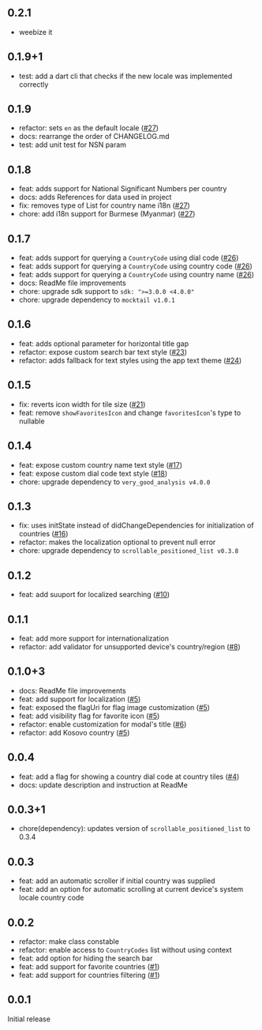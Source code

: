 ## 0.2.1

- weebize it

## 0.1.9+1
- test: add a dart cli that checks if the new locale was implemented correctly

## 0.1.9
- refactor: sets `en` as the default locale ([#27](https://github.com/fernan542/fl_country_code_picker/issues/27))
- docs: rearrange the order of CHANGELOG.md
- test: add unit test for NSN param

## 0.1.8
- feat: adds support for National Significant Numbers per country
- docs: adds References for data used in project
- fix: removes type of List for country name i18n ([#27](https://github.com/fernan542/fl_country_code_picker/issues/27))
- chore: add i18n support for Burmese (Myanmar) ([#27](https://github.com/fernan542/fl_country_code_picker/issues/27))

## 0.1.7
- feat: adds support for querying a `CountryCode` using dial code ([#26](https://github.com/fernan542/fl_country_code_picker/pull/26))
- feat: adds support for querying a `CountryCode` using country code ([#26](https://github.com/fernan542/fl_country_code_picker/pull/26))
- feat: adds support for querying a `CountryCode` using country name ([#26](https://github.com/fernan542/fl_country_code_picker/pull/26))
- docs: ReadMe file improvements
- chore: upgrade sdk support to `sdk: ">=3.0.0 <4.0.0"`
- chore: upgrade dependency to `mocktail v1.0.1`

## 0.1.6
- feat: adds optional parameter for horizontal title gap
- refactor: expose custom search bar text style ([#23](https://github.com/fernan542/fl_country_code_picker/pull/23))
- refactor: adds fallback for text styles using the app text theme ([#24](https://github.com/fernan542/fl_country_code_picker/pull/24))

## 0.1.5
- fix: reverts icon width for tile size ([#21](https://github.com/fernan542/fl_country_code_picker/issues/21))
- feat: remove `showFavoritesIcon` and change `favoritesIcon`'s type to nullable

## 0.1.4
- feat: expose custom country name text style ([#17](https://github.com/fernan542/fl_country_code_picker/pull/17))
- feat: expose custom dial code text style ([#18](https://github.com/fernan542/fl_country_code_picker/pull/18))
- chore: upgrade dependency to `very_good_analysis v4.0.0`

## 0.1.3
- fix: uses initState instead of didChangeDependencies for initialization of countries ([#16](https://github.com/fernan542/fl_country_code_picker/issues/16))
- refactor: makes the localization optional to prevent null error
- chore: upgrade dependency to `scrollable_positioned_list v0.3.8`

## 0.1.2
- feat: add suuport for localized searching ([#10](https://github.com/fernan542/fl_country_code_picker/issues/10))

## 0.1.1
- feat: add more support for internationalization
- refactor: add validator for unsupported device's country/region ([#8](https://github.com/fernan542/fl_country_code_picker/issues/8))

## 0.1.0+3
- docs: ReadMe file improvements
- feat: add support for localization ([#5](https://github.com/fernan542/fl_country_code_picker/issues/5))
- feat: exposed the flagUri for flag image customization ([#5](https://github.com/fernan542/fl_country_code_picker/issues/5))
- feat: add visibility flag for favorite icon ([#5](https://github.com/fernan542/fl_country_code_picker/issues/5))
- refactor: enable customization for modal's title ([#6](https://github.com/fernan542/fl_country_code_picker/issues/6))
- refactor: add Kosovo country ([#5](https://github.com/fernan542/fl_country_code_picker/issues/5))

## 0.0.4

- feat: add a flag for showing a country dial code at country tiles ([#4](https://github.com/fernan542/fl_country_code_picker/pull/4))
- docs: update description and instruction at ReadMe

## 0.0.3+1

- chore(dependency): updates version of `scrollable_positioned_list` to 0.3.4

## 0.0.3

- feat: add an automatic scroller if initial country was supplied
- feat: add an option for automatic scrolling at current device's system locale country code

## 0.0.2

- refactor: make class constable
- refactor: enable access to `CountryCodes` list without using context
- feat: add option for hiding the search bar
- feat: add support for favorite countries ([#1](https://github.com/fernan542/fl_country_code_picker/issues/1))
- feat: add support for countries filtering ([#1](https://github.com/fernan542/fl_country_code_picker/issues/1))

## 0.0.1

Initial release
























